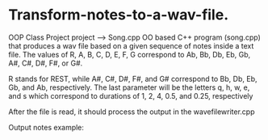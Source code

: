 # Transform-notes-to-a-wav-file. 
OOP Class Project project --> Song.cpp OO based 
C++ program (song.cpp) that produces a wav file based on a given sequence of notes inside a text file.
The values of R, A, B, C, D, E, F, G correspond to Ab, Bb, Db, Eb, Gb, A#, C#, D#, F#, or G#.

R stands for REST, while A#, C#, D#, F#, and G# correspond to Bb, Db, Eb, Gb, and Ab, respectively.
The last parameter will be the letters q, h, w, e, and s which correspond to durations of 1, 2, 4, 0.5, and 0.25, respectively

After the file is read, it should process the output in the wavefilewriter.cpp

Output notes example:
